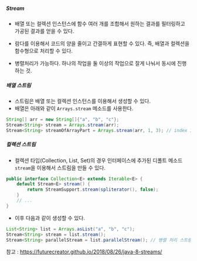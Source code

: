 ##### Stream

* 배열 또는 컬렉션 인스턴스에 함수 여러 개를 조합해서 원하는 결과를 필터링하고 가공된 결과를 얻을 수 있다.

* 람다를 이용해서 코드의 양을 줄이고 간결하게 표현할 수 있다. 즉, 배열과 컬렉션을 함수형으로 처리할 수 있다.
* 병렬처리가 가능하다. 하나의 작업을 둘 이상의 작업으로 잘게 나눠서 동시에 진행하는 것.



##### 배열 스트림

* 스트림은 배열 또는 컬렉션 인스턴스를 이용해서 생성할 수 있다.
* 배열은 아래와 같이 `Arrays.stream` 메소드를 사용한다.

```java
String[] arr = new String[]{"a", "b", "c"};
Stream<String> stream = Arrays.stream(arr);
Stream<String> streamOfArrayPart = Arrays.stream(arr, 1, 3); // index 1 ~ 2 요소 [b, c]
```



##### 컬렉션 스트림

* 컬렉션 타입(Collection, List, Set)의 경우 인터페이스에 추가된 디폴트 메소드 `stream`을 이용해서 스트림을 만들 수 있다.

```java
public interface Collection<E> extends Iterable<E> {
	default Stream<E> stream() {
		return StreamSupport.stream(spliterator(), false);
	}
	// ...
}
```

* 이후 다음과 같이 생성할 수 있다.

```java
List<String> list = Arrays.asList("a", "b", "c");
Stream<String> stream = list.stream();
Stream<String> parallelStream = list.parallelStream(); // 병렬 처리 스트림
```







참고 : https://futurecreator.github.io/2018/08/26/java-8-streams/